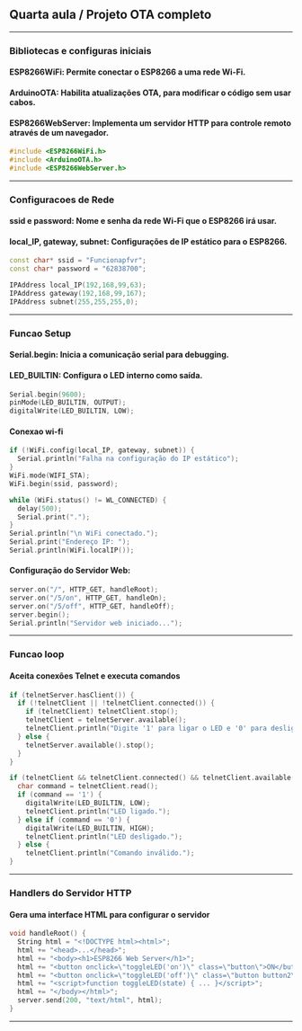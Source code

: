 ## Quarta aula / Projeto OTA completo

-------------------------------------------------------

### Bibliotecas e configuras iniciais
#### ESP8266WiFi: Permite conectar o ESP8266 a uma rede Wi-Fi.
#### ArduinoOTA: Habilita atualizações OTA, para modificar o código sem usar cabos.
#### ESP8266WebServer: Implementa um servidor HTTP para controle remoto através de um navegador.


```cpp
#include <ESP8266WiFi.h>
#include <ArduinoOTA.h>
#include <ESP8266WebServer.h>
```
---------------------------------------------

### Configuracoes de Rede
#### ssid e password: Nome e senha da rede Wi-Fi que o ESP8266 irá usar.
#### local_IP, gateway, subnet: Configurações de IP estático para o ESP8266.


```cpp
const char* ssid = "Funcionapfvr";
const char* password = "62838700";

IPAddress local_IP(192,168,99,63);
IPAddress gateway(192,168,99,167);
IPAddress subnet(255,255,255,0);
```

--------------------------------------------- 

### Funcao Setup
#### Serial.begin: Inicia a comunicação serial para debugging.
#### LED_BUILTIN: Configura o LED interno como saída.

```cpp
Serial.begin(9600);
pinMode(LED_BUILTIN, OUTPUT);
digitalWrite(LED_BUILTIN, LOW);
```

#### Conexao wi-fi

```cpp
if (!WiFi.config(local_IP, gateway, subnet)) {
  Serial.println("Falha na configuração do IP estático");
}
WiFi.mode(WIFI_STA);
WiFi.begin(ssid, password);

while (WiFi.status() != WL_CONNECTED) {
  delay(500);
  Serial.print(".");
}
Serial.println("\n WiFi conectado.");
Serial.print("Endereço IP: ");
Serial.println(WiFi.localIP());
```

#### Configuração do Servidor Web:

```cpp
server.on("/", HTTP_GET, handleRoot);
server.on("/5/on", HTTP_GET, handleOn);
server.on("/5/off", HTTP_GET, handleOff);
server.begin();
Serial.println("Servidor web iniciado...");
```

--------------------------------------------------------

### Funcao loop
#### Aceita conexões Telnet e executa comandos

```cpp
if (telnetServer.hasClient()) {
  if (!telnetClient || !telnetClient.connected()) {
    if (telnetClient) telnetClient.stop();
    telnetClient = telnetServer.available();
    telnetClient.println("Digite '1' para ligar o LED e '0' para desligar o LED.");
  } else {
    telnetServer.available().stop();
  }
}

if (telnetClient && telnetClient.connected() && telnetClient.available()) {
  char command = telnetClient.read();
  if (command == '1') {
    digitalWrite(LED_BUILTIN, LOW);
    telnetClient.println("LED ligado.");
  } else if (command == '0') {
    digitalWrite(LED_BUILTIN, HIGH);
    telnetClient.println("LED desligado.");
  } else {
    telnetClient.println("Comando inválido.");
}
```

-----------------------------------------------------

### Handlers do Servidor HTTP
#### Gera uma interface HTML para configurar o servidor

```cpp
void handleRoot() {
  String html = "<!DOCTYPE html><html>";
  html += "<head>...</head>";
  html += "<body><h1>ESP8266 Web Server</h1>";
  html += "<button onclick=\"toggleLED('on')\" class=\"button\">ON</button>";
  html += "<button onclick=\"toggleLED('off')\" class=\"button button2\">OFF</button>";
  html += "<script>function toggleLED(state) { ... }</script>";
  html += "</body></html>";
  server.send(200, "text/html", html);
}
```
------------------------------------------------------------